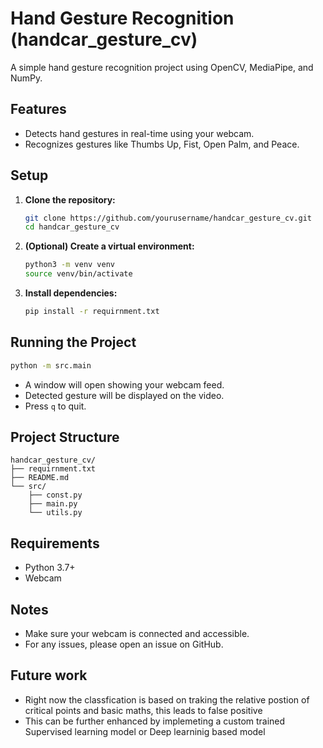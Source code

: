 # Hand Gesture Recognition (handcar_gesture_cv)

A simple hand gesture recognition project using OpenCV, MediaPipe, and NumPy.

## Features

- Detects hand gestures in real-time using your webcam.
- Recognizes gestures like Thumbs Up, Fist, Open Palm, and Peace.

## Setup

1. **Clone the repository:**
   ```sh
   git clone https://github.com/yourusername/handcar_gesture_cv.git
   cd handcar_gesture_cv
   ```

2. **(Optional) Create a virtual environment:**
   ```sh
   python3 -m venv venv
   source venv/bin/activate
   ```

3. **Install dependencies:**
   ```sh
   pip install -r requirnment.txt
   ```

## Running the Project

```sh
python -m src.main
```

- A window will open showing your webcam feed.
- Detected gesture will be displayed on the video.
- Press `q` to quit.

## Project Structure

```
handcar_gesture_cv/
├── requirnment.txt
├── README.md
└── src/
    ├── const.py
    ├── main.py
    └── utils.py
```

## Requirements

- Python 3.7+
- Webcam

## Notes

- Make sure your webcam is connected and accessible.
- For any issues, please open an issue on GitHub.

## Future work

- Right now the classfication is based on traking the relative postion of critical points and basic maths, this leads to false positive
- This can be further enhanced by implemeting a custom trained Supervised learning model or Deep learninig based model